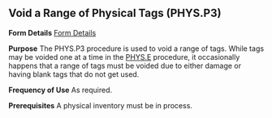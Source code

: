 ## Void a Range of Physical Tags (PHYS.P3)
<PageHeader />

**Form Details**
[Form Details](../PHYS-P3-1/README.md)

**Purpose**
The PHYS.P3 procedure is used to void a range of tags. While tags may be
voided one at a time in the [PHYS.E](../PHYS-E/README.md) procedure, it occasionally
happens that a range of tags must be voided due to either damage or having
blank tags that do not get used.

**Frequency of Use**
As required.

**Prerequisites**
A physical inventory must be in process.

<badge text= "Version 8.10.57 " vertical="middle" />

<PageFooter />

